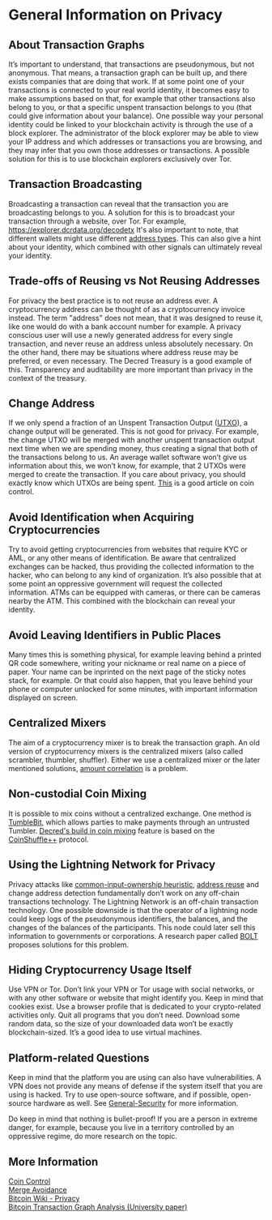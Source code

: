 # General Information on Privacy

## About Transaction Graphs

It’s important to understand, that transactions are pseudonymous, but not anonymous. That means, a transaction graph can be built up, and there exists companies that are doing that work. If at some point one of your transactions is connected to your real world identity, it becomes easy to make assumptions based on that, for example that other transactions also belong to you, or that a specific unspent transaction belongs to you (that could give information about your balance). 
One possible way your personal identity could be linked to your blockchain activity is through the use of a block explorer. The administrator of the block explorer may be able to view your IP address and which addresses or transactions you are browsing, and they may infer that you own those addresses or transactions. A possible solution for this is to use blockchain explorers exclusively over Tor.

## Transaction Broadcasting

Broadcasting a transaction can reveal that the transaction you are broadcasting belongs to you. A solution for this is to broadcast your transaction through a website, over Tor. For example, <https://explorer.dcrdata.org/decodetx>
It's also important to note, that different wallets might use different [address types](../advanced/address-details.md). This can also give a hint about your identity, which combined with other signals can ultimately reveal your identity.

## Trade-offs of Reusing vs Not Reusing Addresses

For privacy the best practice is to not reuse an address ever. A cryptocurrency address can be thought of as a cryptocurrency invoice instead. The term "address" does not mean, that it was designed to reuse it, like one would do with a bank account number for example. A privacy conscious user will use a newly generated address for every single transaction, and never reuse an address unless absolutely necessary. 
On the other hand, there may be situations where address reuse may be preferred, or even necessary. The Decred Treasury is a good example of this. Transparency and auditability are more important than privacy in the context of the treasury.

## Change Address

If we only spend a fraction of an Unspent Transaction Output ([UTXO](https://coincentral.com/utxo-beginners-explainer/)), a change output will be generated. This is not good for privacy. For example, the change UTXO will be merged with another unspent transaction output next time when we are spending money, thus creating a signal that both of the transactions belong to us. An average wallet software won’t give us information about this, we won’t know, for example, that 2 UTXOs were merged to create the transaction. If you care about privacy, you should exactly know which UTXOs are being spent. [This](https://medium.com/@nopara73/coin-control-is-must-learn-if-you-care-about-your-privacy-in-bitcoin-33b9a5f224a2) is a good article on coin control.

## Avoid Identification when Acquiring Cryptocurrencies 

Try to avoid getting cryptocurrencies from websites that require KYC or AML, or any other means of identification. Be aware that centralized exchanges can be hacked, thus providing the collected information to the hacker, who can belong to any kind of organization. It’s also possible that at some point an oppressive government will request the collected information. ATMs can be equipped with cameras, or there can be cameras nearby the ATM. This combined with the blockchain can reveal your identity. 

## Avoid Leaving Identifiers in Public Places

Many times this is something physical, for example leaving behind a printed QR code somewhere, writing your nickname or real name on a piece of paper. Your name can be inprinted on the next page of the sticky notes stack, for example. Or that could also happen, that you leave behind your phone or computer unlocked for some minutes, with important information displayed on screen.

## Centralized Mixers

The aim of a cryptocurrency mixer is to break the transaction graph. An old version of cryptocurrency mixers is the centralized mixers (also called scrambler, thumbler, shuffler). 
Either we use a centralized mixer or the later mentioned solutions, [amount correlation](https://en.bitcoin.it/wiki/Privacy#Amount) is a problem.

## Non-custodial Coin Mixing

It is possible to mix coins without a centralized exchange. One method is [TumbleBit](https://github.com/decred/tumblebit), which allows parties to make payments through an untrusted Tumbler.
[Decred's build in coin mixing](https://blog.decred.org/2019/08/28/Iterating-Privacy/) feature is based on the [CoinShuffle++](https://github.com/decred/cspp) protocol.

## Using the Lightning Network for Privacy

Privacy attacks like [common-input-ownership heuristic](https://en.bitcoin.it/wiki/Privacy#Common-input-ownership_heuristic), [address reuse](https://en.bitcoin.it/wiki/Privacy#Address_reuse) and change address detection fundamentally don’t work on any off-chain transactions technology. The Lightning Network is an off-chain transaction technology. One possible downside is that the operator of a lightning node could keep logs of the pseudonymous identifiers, the balances, and the changes of the balances of the participants. This node could later sell this information to governments or corporations. A research paper called [BOLT](https://eprint.iacr.org/2016/701) proposes solutions for this problem.


## Hiding Cryptocurrency Usage Itself

Use VPN or Tor. Don’t link your VPN or Tor usage with social networks, or with any other software or website that might identify you. Keep in mind that cookies exist. Use a browser profile that is dedicated to your crypto-related activities only. Quit all programs that you don’t need. Download some random data, so the size of your downloaded data won’t be exactly blockchain-sized. It’s a good idea to use virtual machines.

## Platform-related Questions

Keep in mind that the platform you are using can also have vulnerabilities. A VPN does not provide any means of defense if the system itself that you are using is hacked. Try to use open-source software, and if possible, open-source hardware as well. See [General-Security](../advanced/general-security.md) for more information.

Do keep in mind that nothing is bullet-proof! If you are a person in extreme danger, for example, because you live in a territory controlled by an oppressive regime, do more research on the topic. 

## More Information

[Coin Control](https://medium.com/@nopara73/coin-control-is-must-learn-if-you-care-about-your-privacy-in-bitcoin-33b9a5f224a2)  
[Merge Avoidance](https://medium.com/@octskyward/merge-avoidance-7f95a386692f)  
[Bitcoin Wiki - Privacy](https://en.bitcoin.it/wiki/Privacy#Bad_privacy_example_-_Exchange_front_running)  
[Bitcoin Transaction Graph Analysis (University paper)](https://arxiv.org/abs/1502.01657)